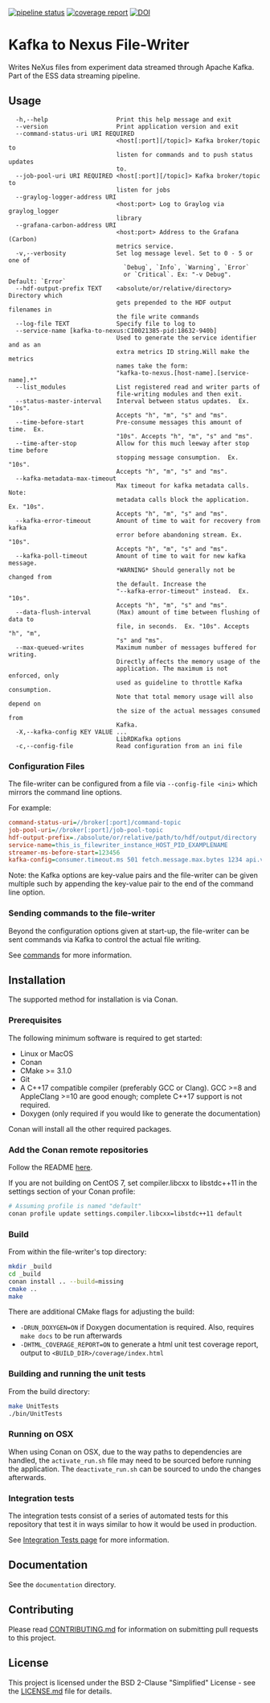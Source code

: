 [![pipeline status](https://gitlab.esss.lu.se/ecdc/ess-dmsc/kafka-to-nexus/badges/main/pipeline.svg)](https://gitlab.esss.lu.se/ecdc/ess-dmsc/kafka-to-nexus/-/commits/main)
[![coverage report](https://gitlab.esss.lu.se/ecdc/ess-dmsc/kafka-to-nexus/badges/main/coverage.svg)](https://gitlab.esss.lu.se/ecdc/ess-dmsc/kafka-to-nexus/-/commits/main)
[![DOI](https://zenodo.org/badge/81435658.svg)](https://zenodo.org/badge/latestdoi/81435658)


# Kafka to Nexus File-Writer

Writes NeXus files from experiment data streamed through Apache Kafka.
Part of the ESS data streaming pipeline.

## Usage

```
  -h,--help                   Print this help message and exit
  --version                   Print application version and exit
  --command-status-uri URI REQUIRED
                              <host[:port][/topic]> Kafka broker/topic to
                              listen for commands and to push status updates
                              to.
  --job-pool-uri URI REQUIRED <host[:port][/topic]> Kafka broker/topic to
                              listen for jobs
  --graylog-logger-address URI
                              <host:port> Log to Graylog via graylog_logger
                              library
  --grafana-carbon-address URI
                              <host:port> Address to the Grafana (Carbon)
                              metrics service.
  -v,--verbosity              Set log message level. Set to 0 - 5 or one of
                                `Debug`, `Info`, `Warning`, `Error`
                                or `Critical`. Ex: "-v Debug". Default: `Error`
  --hdf-output-prefix TEXT    <absolute/or/relative/directory> Directory which
                              gets prepended to the HDF output filenames in
                              the file write commands
  --log-file TEXT             Specify file to log to
  --service-name [kafka-to-nexus:CI0021385-pid:18632-940b] 
                              Used to generate the service identifier and as an
                              extra metrics ID string.Will make the metrics
                              names take the form:
                              "kafka-to-nexus.[host-name].[service-name].*"
  --list_modules              List registered read and writer parts of
                              file-writing modules and then exit.
  --status-master-interval    Interval between status updates.  Ex. "10s".
                              Accepts "h", "m", "s" and "ms".
  --time-before-start         Pre-consume messages this amount of time.  Ex.
                              "10s". Accepts "h", "m", "s" and "ms".
  --time-after-stop           Allow for this much leeway after stop time before
                              stopping message consumption.  Ex. "10s".
                              Accepts "h", "m", "s" and "ms".
  --kafka-metadata-max-timeout
                              Max timeout for kafka metadata calls. Note:
                              metadata calls block the application. Ex. "10s".
                              Accepts "h", "m", "s" and "ms".
  --kafka-error-timeout       Amount of time to wait for recovery from kafka
                              error before abandoning stream. Ex. "10s".
                              Accepts "h", "m", "s" and "ms".
  --kafka-poll-timeout        Amount of time to wait for new kafka message.
                              *WARNING* Should generally not be changed from
                              the default. Increase the
                              "--kafka-error-timeout" instead.  Ex. "10s".
                              Accepts "h", "m", "s" and "ms".
  --data-flush-interval       (Max) amount of time between flushing of data to
                              file, in seconds.  Ex. "10s". Accepts "h", "m",
                              "s" and "ms".
  --max-queued-writes         Maximum number of messages buffered for writing.
                              Directly affects the memory usage of the
                              application. The maximum is not enforced, only
                              used as guideline to throttle Kafka consumption.
                              Note that total memory usage will also depend on
                              the size of the actual messages consumed from
                              Kafka.
  -X,--kafka-config KEY VALUE ...
                              LibRDKafka options
  -c,--config-file            Read configuration from an ini file
```

### Configuration Files

The file-writer can be configured from a file via `--config-file <ini>` which mirrors the command line options.

For example:

```ini
command-status-uri=//broker[:port]/command-topic
job-pool-uri=//broker[:port]/job-pool-topic
hdf-output-prefix=./absolute/or/relative/path/to/hdf/output/directory
service-name=this_is_filewriter_instance_HOST_PID_EXAMPLENAME
streamer-ms-before-start=123456
kafka-config=consumer.timeout.ms 501 fetch.message.max.bytes 1234 api.version.request true
```

Note: the Kafka options are key-value pairs and the file-writer can be given multiple such by appending the key-value pair to 
the end of the command line option.

### Sending commands to the file-writer

Beyond the configuration options given at start-up, the file-writer can be sent commands via Kafka to control the actual file writing.

See [commands](documentation/commands.md) for more information.

## Installation

The supported method for installation is via Conan.

### Prerequisites

The following minimum software is required to get started:

- Linux or MacOS
- Conan
- CMake >= 3.1.0
- Git
- A C++17 compatible compiler (preferably GCC or Clang).
GCC >=8 and AppleClang >=10 are good enough; complete C++17 support is not required.
- Doxygen (only required if you would like to generate the documentation)

Conan will install all the other required packages.

### Add the Conan remote repositories

Follow the README [here](https://github.com/ess-dmsc/conan-configuration).

If you are not building on CentOS 7, set compiler.libcxx to libstdc++11 in the settings section of your Conan profile:

```bash
# Assuming profile is named "default"
conan profile update settings.compiler.libcxx=libstdc++11 default
```

### Build

From within the file-writer's top directory:

```bash
mkdir _build
cd _build
conan install .. --build=missing
cmake ..
make
```

There are additional CMake flags for adjusting the build:
* `-DRUN_DOXYGEN=ON` if Doxygen documentation is required. Also, requires `make docs` to be run afterwards
* `-DHTML_COVERAGE_REPORT=ON` to generate a html unit test coverage report, output to `<BUILD_DIR>/coverage/index.html`

### Building and running the unit tests

From the build directory:

```bash
make UnitTests
./bin/UnitTests
```

### Running on OSX

When using Conan on OSX, due to the way paths to dependencies are handled,
the `activate_run.sh` file may need to be sourced before running the application. The
`deactivate_run.sh` can be sourced to undo the changes afterwards.

### Integration tests

The integration tests consist of a series of automated tests for this repository that test it in ways similar to how it would 
be used in production.

See [Integration Tests page](integration-tests/README.md) for more information.

## Documentation

See the `documentation` directory.

## Contributing

Please read [CONTRIBUTING.md](CONTRIBUTING.md) for information on submitting pull requests to this project.

## License

This project is licensed under the BSD 2-Clause "Simplified" License - see the [LICENSE.md](LICENSE.md) file for details.
